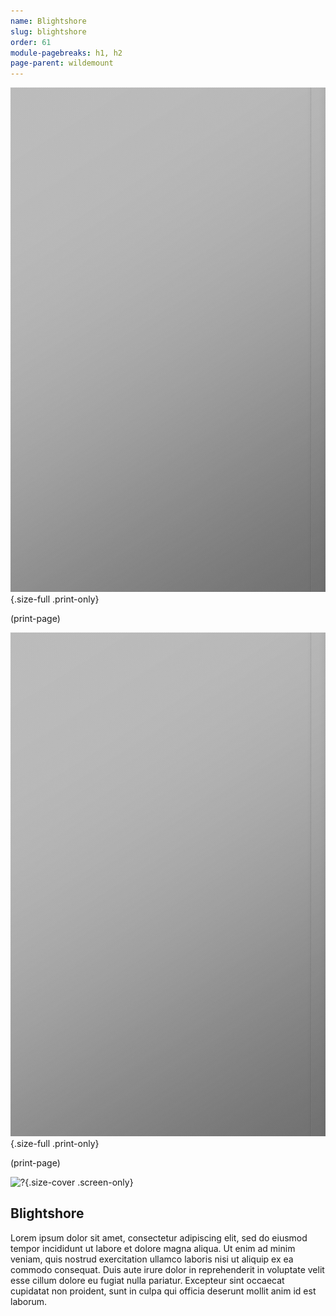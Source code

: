 ```yaml
---
name: Blightshore
slug: blightshore
order: 61
module-pagebreaks: h1, h2
page-parent: wildemount
---
```

![?](assets/img/placeholder-map-2550x3300.jpg){.size-full .print-only}

(print-page)

![?](assets/img/placeholder-map-2550x3300.jpg){.size-full .print-only}

(print-page)

![?](assets/img/placeholder-map-3300x2550.jpg){.size-cover .screen-only}

## Blightshore
Lorem ipsum dolor sit amet, consectetur adipiscing elit, sed do eiusmod tempor incididunt ut labore et dolore magna aliqua. Ut enim ad minim veniam, quis nostrud exercitation ullamco laboris nisi ut aliquip ex ea commodo consequat. Duis aute irure dolor in reprehenderit in voluptate velit esse cillum dolore eu fugiat nulla pariatur. Excepteur sint occaecat cupidatat non proident, sunt in culpa qui officia deserunt mollit anim id est laborum.